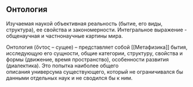 ## Онтология
Изучаемая наукой объективная реальность (бытие, его виды, структура), ее свойства и закономерности. Интегральное выражение - общенаучная и частнонаучные картины мира.

Онтология (ὄντος – сущее) – представляет собой [[Метафизика]] бытия, исследующую его сущности, общие категории, структуру, свойства и формы (движение, время пространство), особенности развития (диалектика). Это попытка наиболее общего описания универсума существующего, который не ограничивался бы данными отдельных наук и не сводился бы к ним.